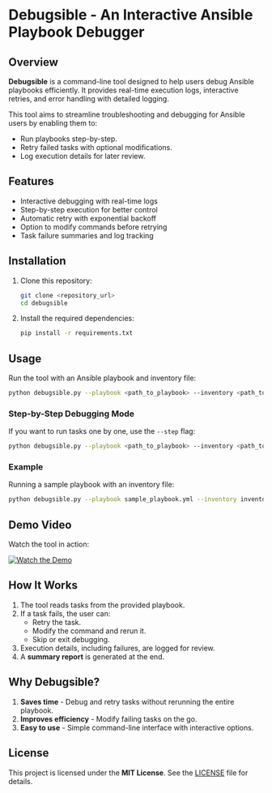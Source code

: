 # Debugsible - An Interactive Ansible Playbook Debugger

##  Overview

**Debugsible** is a command-line tool designed to help users debug Ansible playbooks efficiently. It provides real-time execution logs, interactive retries, and error handling with detailed logging.  

This tool aims to streamline troubleshooting and debugging for Ansible users by enabling them to:
- Run playbooks step-by-step.
- Retry failed tasks with optional modifications.
- Log execution details for later review.

##  Features

- Interactive debugging with real-time logs  
- Step-by-step execution for better control  
- Automatic retry with exponential backoff  
- Option to modify commands before retrying  
- Task failure summaries and log tracking  

##  Installation

1. Clone this repository:
   ```bash
   git clone <repository_url>
   cd debugsible
   ```

2. Install the required dependencies:
   ```bash
   pip install -r requirements.txt
   ```

##  Usage

Run the tool with an Ansible playbook and inventory file:

```bash
python debugsible.py --playbook <path_to_playbook> --inventory <path_to_inventory>
```

### Step-by-Step Debugging Mode

If you want to run tasks one by one, use the `--step` flag:

```bash
python debugsible.py --playbook <path_to_playbook> --inventory <path_to_inventory> --step
```

### Example

Running a sample playbook with an inventory file:

```bash
python debugsible.py --playbook sample_playbook.yml --inventory inventory.ini
```

##  Demo Video

Watch the tool in action:

[![Watch the Demo](https://img.shields.io/badge/Watch%20Demo-Click%20Here-blue)](<https://youtu.be/UUUG9zZkuRE>)

## How It Works

1. The tool reads tasks from the provided playbook.
2. If a task fails, the user can:
   - Retry the task.
   - Modify the command and rerun it.
   - Skip or exit debugging.
3. Execution details, including failures, are logged for review.
4. A **summary report** is generated at the end.

##  Why Debugsible?

1. **Saves time** - Debug and retry tasks without rerunning the entire playbook.  
2. **Improves efficiency** - Modify failing tasks on the go.  
3. **Easy to use** - Simple command-line interface with interactive options.  

##  License

This project is licensed under the **MIT License**. See the [LICENSE](https://github.com/Saru2003/debugsible/blob/main/LICENSE) file for details.
